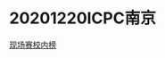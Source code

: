 # 20201220ICPC南京
[现场赛校内榜](https://ac.nowcoder.com/acm/contest/10272#rank/%22searchUserName%22%3A%22华南理工大学%22)
